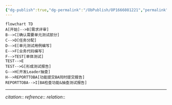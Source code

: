 ```yaml
---
{"dg-publish":true,"dg-permalink":"/ObPublish/OP1666081221","permalink":"/ObPublish/OP1666081221/","dgHomeLink":true,"dgPassFrontmatter":false,"dgShowBacklinks":false,"dgShowLocalGraph":false,"dgShowInlineTitle":false}
---
```



```mermaid
flowchart TD
A[开始]-->B[需求评审]
B-->C[确认需要单元测试部分]
C-->D[任务分配]
D-->E[单元测试用例编写]
E-->F[业务代码编写]
F-->TEST[单体测试]
TEST-->E
TEST-->G[形成测试报告]
G-->H[开发Leader抽查]
H-->REPORTTOBA[功能提交BA同时提交报告]
REPORTTOBA-->I[BA检查功能&抽查测试报告]
```


---
*citation*:: 
*refrence*:: 
*relation*:: 